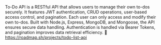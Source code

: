 To-Do API is a RESTful API that allows users to manage their own to-dos securely. 
It features JWT authentication, CRUD operations, user-based access control, and pagination. 
Each user can only access and modify their own to-dos. Built with Node.js, Express, MongoDB, and Mongoose, the API ensures secure data handling. 
Authentication is handled via Bearer Tokens, and pagination improves data retrieval efficiency. 🚀
https://roadmap.sh/projects/todo-list-api
